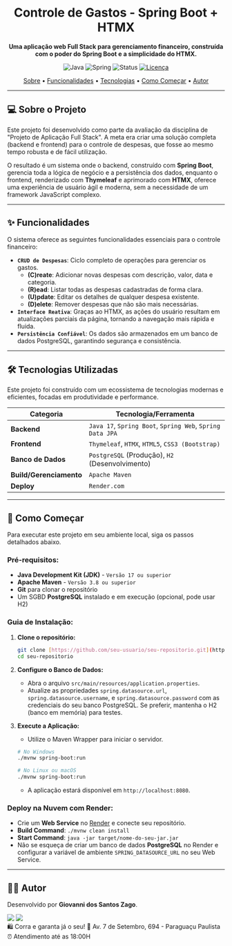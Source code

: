 <h1 align="center">Controle de Gastos - Spring Boot + HTMX</h1>

<p align="center">
  <strong>Uma aplicação web Full Stack para gerenciamento financeiro, construída com o poder do Spring Boot e a simplicidade do HTMX.</strong>
</p>

<p align="center">
  <img alt="Java" src="https://img.shields.io/badge/Java-17-orange?logo=java">
  <img alt="Spring" src="https://img.shields.io/badge/Spring_Boot-3.x-brightgreen?logo=spring">
  <img alt="Status" src="https://img.shields.io/badge/status-finalizado-blue">
  <a href="LICENSE"><img alt="Licença" src="https://img.shields.io/badge/license-MIT-green"></a>
</p>

<p align="center">
 <a href="#-sobre-o-projeto">Sobre</a> •
 <a href="#-funcionalidades">Funcionalidades</a> •
 <a href="#-tecnologias-utilizadas">Tecnologias</a> •
 <a href="#-como-começar">Como Começar</a> •
 <a href="#-autor">Autor</a>
</p>

---

## 💻 Sobre o Projeto

Este projeto foi desenvolvido como parte da avaliação da disciplina de "Projeto de Aplicação Full Stack". A meta era criar uma solução completa (backend e frontend) para o controle de despesas, que fosse ao mesmo tempo robusta e de fácil utilização.

O resultado é um sistema onde o backend, construído com **Spring Boot**, gerencia toda a lógica de negócio e a persistência dos dados, enquanto o frontend, renderizado com **Thymeleaf** e aprimorado com **HTMX**, oferece uma experiência de usuário ágil e moderna, sem a necessidade de um framework JavaScript complexo.

---

## ✨ Funcionalidades

O sistema oferece as seguintes funcionalidades essenciais para o controle financeiro:

* **`CRUD de Despesas`**: Ciclo completo de operações para gerenciar os gastos.
    * **(C)reate**: Adicionar novas despesas com descrição, valor, data e categoria.
    * **(R)ead**: Listar todas as despesas cadastradas de forma clara.
    * **(U)pdate**: Editar os detalhes de qualquer despesa existente.
    * **(D)elete**: Remover despesas que não são mais necessárias.
* **`Interface Reativa`**: Graças ao HTMX, as ações do usuário resultam em atualizações parciais da página, tornando a navegação mais rápida e fluida.
* **`Persistência Confiável`**: Os dados são armazenados em um banco de dados PostgreSQL, garantindo segurança e consistência.

---

## 🛠️ Tecnologias Utilizadas

Este projeto foi construído com um ecossistema de tecnologias modernas e eficientes, focadas em produtividade e performance.

| Categoria | Tecnologia/Ferramenta |
|-----------|-----------------------|
| **Backend** | `Java 17`, `Spring Boot`, `Spring Web`, `Spring Data JPA` |
| **Frontend**| `Thymeleaf`, `HTMX`, `HTML5`, `CSS3 (Bootstrap)` |
| **Banco de Dados**| `PostgreSQL` (Produção), `H2` (Desenvolvimento) |
| **Build/Gerenciamento** | `Apache Maven` |
| **Deploy** | `Render.com` |

---

## 🚀 Como Começar

Para executar este projeto em seu ambiente local, siga os passos detalhados abaixo.

### **Pré-requisitos:**

* **Java Development Kit (JDK)** - `Versão 17 ou superior`
* **Apache Maven** - `Versão 3.8 ou superior`
* **Git** para clonar o repositório
* Um SGBD **PostgreSQL** instalado e em execução (opcional, pode usar H2)

### **Guia de Instalação:**

1.  **Clone o repositório:**
    ```bash
    git clone [https://github.com/seu-usuario/seu-repositorio.git](https://github.com/seu-usuario/seu-repositorio.git)
    cd seu-repositorio
    ```

2.  **Configure o Banco de Dados:**
    * Abra o arquivo `src/main/resources/application.properties`.
    * Atualize as propriedades `spring.datasource.url`, `spring.datasource.username`, e `spring.datasource.password` com as credenciais do seu banco PostgreSQL. Se preferir, mantenha o H2 (banco em memória) para testes.

3.  **Execute a Aplicação:**
    * Utilize o Maven Wrapper para iniciar o servidor.
    ```bash
    # No Windows
    ./mvnw spring-boot:run
    
    # No Linux ou macOS
    ./mvnw spring-boot:run
    ```
    * A aplicação estará disponível em `http://localhost:8080`.

### **Deploy na Nuvem com Render:**

* Crie um **Web Service** no [Render](https://render.com) e conecte seu repositório.
* **Build Command**: `./mvnw clean install`
* **Start Command**: `java -jar target/nome-do-seu-jar.jar`
* Não se esqueça de criar um banco de dados **PostgreSQL** no Render e configurar a variável de ambiente `SPRING_DATASOURCE_URL` no seu Web Service.

---

## 👨‍💻 Autor

Desenvolvido por **Giovanni dos Santos Zago**.

<div>
  <a href="https://github.com/seu-usuario" target="_blank"><img src="https://img.shields.io/badge/GitHub-100000?style=for-the-badge&logo=github&logoColor=white" target="_blank"></a>
  <a href="https://www.linkedin.com/in/seu-linkedin/" target="_blank"><img src="https://img.shields.io/badge/LinkedIn-0077B5?style=for-the-badge&logo=linkedin&logoColor=white" target="_blank"></a>
</div>
🛍️ Corra e garanta já o seu!
📍 Av. 7 de Setembro, 694 - Paraguaçu Paulista
⏰ Atendimento até as 18:00H
